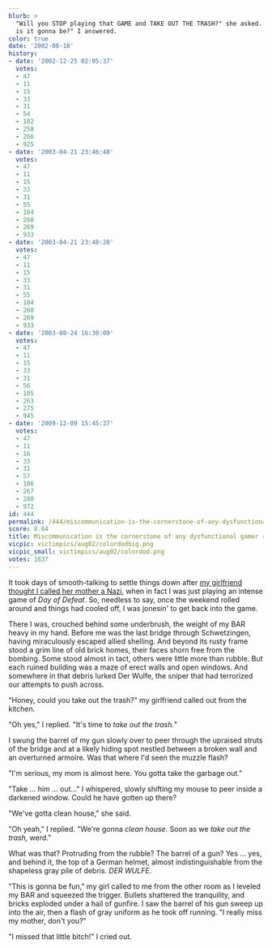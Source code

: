 ```yaml
---
blurb: >
  "Will you STOP playing that GAME and TAKE OUT THE TRASH?" she asked. "Well, which
  is it gonna be?" I answered.
color: true
date: '2002-08-18'
history:
- date: '2002-12-25 02:05:37'
  votes:
  - 47
  - 11
  - 15
  - 33
  - 31
  - 54
  - 102
  - 258
  - 266
  - 925
- date: '2003-04-21 23:46:48'
  votes:
  - 47
  - 11
  - 15
  - 33
  - 31
  - 55
  - 104
  - 260
  - 269
  - 933
- date: '2003-04-21 23:48:20'
  votes:
  - 47
  - 11
  - 15
  - 33
  - 31
  - 55
  - 104
  - 260
  - 269
  - 933
- date: '2003-08-24 16:30:09'
  votes:
  - 47
  - 11
  - 15
  - 33
  - 31
  - 56
  - 105
  - 263
  - 275
  - 945
- date: '2009-12-09 15:45:37'
  votes:
  - 47
  - 11
  - 16
  - 33
  - 31
  - 57
  - 106
  - 267
  - 280
  - 972
id: 444
permalink: /444/miscommunication-is-the-cornerstone-of-any-dysfunctional-gamer-relationship/
score: 8.64
title: Miscommunication is the cornerstone of any dysfunctional gamer relationship
vicpic: victimpics/aug02/colordodbig.png
vicpic_small: victimpics/aug02/colordod.png
votes: 1837
---
```


It took days of smooth-talking to settle things down after [my
girlfriend thought I called her mother a Nazi](%ARTICLE[437]%), when
in fact I was just playing an intense game of *Day of Defeat*. So,
needless to say, once the weekend rolled around and things had cooled
off, I was jonesin' to get back into the game.

There I was, crouched behind some underbrush, the weight of my BAR heavy
in my hand. Before me was the last bridge through Schwetzingen, having
miraculously escaped allied shelling. And beyond its rusty frame stood a
grim line of old brick homes, their faces shorn free from the bombing.
Some stood almost in tact, others were little more than rubble. But each
ruined building was a maze of erect walls and open windows. And
somewhere in that debris lurked Der Wulfe, the sniper that had
terrorized our attempts to push across.

"Honey, could you take out the trash?" my girlfriend called out from the
kitchen.

"Oh yes," I replied. "It's time to *take out the trash.*"

I swung the barrel of my gun slowly over to peer through the upraised
struts of the bridge and at a likely hiding spot nestled between a
broken wall and an overturned armoire. Was that where I'd seen the
muzzle flash?

"I'm serious, my mom is almost here. You gotta take the garbage out."

"Take ... him ... out..." I whispered, slowly shifting my mouse to peer
inside a darkened window. Could he have gotten up there?

"We've gotta clean house," she said.

"Oh yeah," I replied. "We're gonna *clean house.* Soon as we *take out
the trash,* werd."

What was that? Protruding from the rubble? The barrel of a gun? Yes ...
yes, and behind it, the top of a German helmet, almost indistinguishable
from the shapeless gray pile of debris. *DER WULFE*.

"This is gonna be fun," my girl called to me from the other room as I
leveled my BAR and squeezed the trigger. Bullets shattered the
tranquility, and bricks exploded under a hail of gunfire. I saw the
barrel of his gun sweep up into the air, then a flash of gray uniform as
he took off running. "I really miss my mother, don't you?"

"I missed that little bitch!" I cried out.